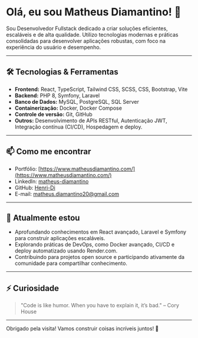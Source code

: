 # Olá, eu sou Matheus Diamantino! 👋

Sou Desenvolvedor Fullstack dedicado a criar soluções eficientes, escaláveis e de alta qualidade. Utilizo tecnologias modernas e práticas consolidadas para desenvolver aplicações robustas, com foco na experiência do usuário e desempenho.

---

## 🛠️ Tecnologias & Ferramentas

- **Frontend:** React, TypeScript, Tailwind CSS, SCSS, CSS, Bootstrap, Vite  
- **Backend:** PHP 8, Symfony, Laravel  
- **Banco de Dados:** MySQL, PostgreSQL, SQL Server  
- **Containerização:** Docker, Docker Compose  
- **Controle de versão:** Git, GitHub  
- **Outros:** Desenvolvimento de APIs RESTful, Autenticação JWT, Integração contínua (CI/CD), Hospedagem e deploy.

---

## 📫 Como me encontrar

- Portfólio: [https://www.matheusdiamantino.com/](https://www.matheusdiamantino.com/)  
- LinkedIn: [matheus-diamantino](https://www.linkedin.com/in/matheus-diamantino-952b3121a/)  
- GitHub: [Henri-Di](https://github.com/Henri-Di)  
- E-mail: matheus.diamantino20@gmail.com

---

## 🌱 Atualmente estou

- Aprofundando conhecimentos em React avançado, Laravel e Symfony para construir aplicações escaláveis.  
- Explorando práticas de DevOps, como Docker avançado, CI/CD e deploy automatizado usando Render.com.  
- Contribuindo para projetos open source e participando ativamente da comunidade para compartilhar conhecimento.

---

## ⚡ Curiosidade

> "Code is like humor. When you have to explain it, it’s bad." – Cory House

---

Obrigado pela visita! Vamos construir coisas incríveis juntos! 🚀
